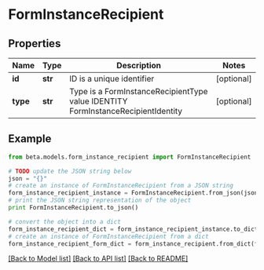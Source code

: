 # FormInstanceRecipient


## Properties
Name | Type | Description | Notes
------------ | ------------- | ------------- | -------------
**id** | **str** | ID is a unique identifier | [optional] 
**type** | **str** | Type is a FormInstanceRecipientType value IDENTITY FormInstanceRecipientIdentity | [optional] 

## Example

```python
from beta.models.form_instance_recipient import FormInstanceRecipient

# TODO update the JSON string below
json = "{}"
# create an instance of FormInstanceRecipient from a JSON string
form_instance_recipient_instance = FormInstanceRecipient.from_json(json)
# print the JSON string representation of the object
print FormInstanceRecipient.to_json()

# convert the object into a dict
form_instance_recipient_dict = form_instance_recipient_instance.to_dict()
# create an instance of FormInstanceRecipient from a dict
form_instance_recipient_form_dict = form_instance_recipient.from_dict(form_instance_recipient_dict)
```
[[Back to Model list]](../README.md#documentation-for-models) [[Back to API list]](../README.md#documentation-for-api-endpoints) [[Back to README]](../README.md)


